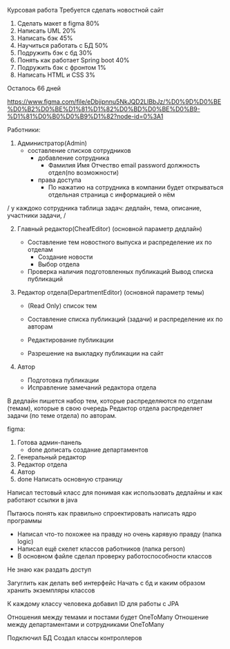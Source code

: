Курсовая работа
Требуется сделать новостной сайт



1) Сделать макет в figma 80%
2) Написать UML 20%	
3) Написать бэк 45%
4) Научиться работать с БД 50%
5) Подружить бэк с бд 30%
6) Понять как работает Spring boot 40%
7) Подружить бэк с фронтом 1%
8) Написать HTML и CSS 3%


Осталось 66	 дней	

https://www.figma.com/file/eDbjipnnu5NkJQD2LIBbJz/%D0%9D%D0%BE%D0%B2%D0%BE%D1%81%D1%82%D0%BD%D0%BE%D0%B9-%D1%81%D0%B0%D0%B9%D1%82?node-id=0%3A1


Работники:
1) Администратор(Admin)
	* составление списков сотрудников
		* добавление сотрудника
			* Фамилия Имя Отчество email password должность отдел(по возможности)
		* права доступа
			* По нажатию на сотрудника в компании будет открываться отдельная страница с информацией о нём


/ у каждоко сотрудника таблица задач:
	дедлайн,
	тема,
	описание,
	участники задачи,
/ 
	
2) Главный редактор(CheafEditor) (основной параметр дедлайн) 
	* Составление тем новостного выпуска и распределение их по отделам
		* Создание новости
		* Выбор отдела
	* Проверка наличия подготовленных публикаций
		Вывод списка публикаций

3) Редактор отдела(DepartmentEditor) (основной параметр темы) 
	* (Read Only) список тем
	* Составление списка публикаций (задачи) и распределение их по авторам
		
	* Редактирование публикации

	* Разрешение на выкладку публикации на сайт

4) Автор
	* Подготовка публикации
	* Исправление замечаний редактора отдела

В дедлайн пишется набор тем, которые распределяются по отделам (темам), которые в свою очередь Редактор отдела распределяет задачи (по теме отдела) по авторам.

figma: 
1) Готова админ-панель
	* done дописать создание департаментов
2) Генеральный редактор
3) Редактор отдела
4) Автор
5) done Написать основную страницу


Написал тестовый класс для понимая как использовать дедлайны и как работают ссылки в java

Пытаюсь понять как правильно спроектировать написать ядро программы
* Написал что-то похожее на правду но очень карявую правду (папка logic)
* Написал ещё скелет классов работников (папка person)
* В основном файле сделал проверку работоспособности классов

Не знаю как раздать доступ

Загуглить как делать веб интерфейс
Начать с бд и каким образом хранить экземпляры классов


К каждому классу человека добавил ID для работы с JPA

Отношения между темами и постами будет OneToMany
Отношение между департаментами и сотрудниками OneToMany

Подключил БД
Создал классы контроллеров
